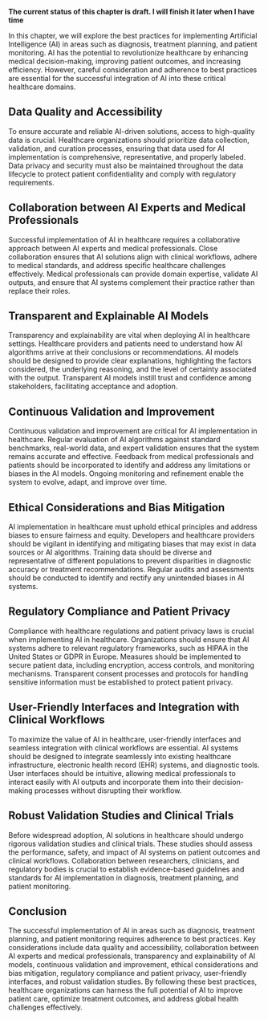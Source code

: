 **The current status of this chapter is draft. I will finish it later when I have time**

In this chapter, we will explore the best practices for implementing Artificial Intelligence (AI) in areas such as diagnosis, treatment planning, and patient monitoring. AI has the potential to revolutionize healthcare by enhancing medical decision-making, improving patient outcomes, and increasing efficiency. However, careful consideration and adherence to best practices are essential for the successful integration of AI into these critical healthcare domains.

Data Quality and Accessibility
------------------------------

To ensure accurate and reliable AI-driven solutions, access to high-quality data is crucial. Healthcare organizations should prioritize data collection, validation, and curation processes, ensuring that data used for AI implementation is comprehensive, representative, and properly labeled. Data privacy and security must also be maintained throughout the data lifecycle to protect patient confidentiality and comply with regulatory requirements.

Collaboration between AI Experts and Medical Professionals
----------------------------------------------------------

Successful implementation of AI in healthcare requires a collaborative approach between AI experts and medical professionals. Close collaboration ensures that AI solutions align with clinical workflows, adhere to medical standards, and address specific healthcare challenges effectively. Medical professionals can provide domain expertise, validate AI outputs, and ensure that AI systems complement their practice rather than replace their roles.

Transparent and Explainable AI Models
-------------------------------------

Transparency and explainability are vital when deploying AI in healthcare settings. Healthcare providers and patients need to understand how AI algorithms arrive at their conclusions or recommendations. AI models should be designed to provide clear explanations, highlighting the factors considered, the underlying reasoning, and the level of certainty associated with the output. Transparent AI models instill trust and confidence among stakeholders, facilitating acceptance and adoption.

Continuous Validation and Improvement
-------------------------------------

Continuous validation and improvement are critical for AI implementation in healthcare. Regular evaluation of AI algorithms against standard benchmarks, real-world data, and expert validation ensures that the system remains accurate and effective. Feedback from medical professionals and patients should be incorporated to identify and address any limitations or biases in the AI models. Ongoing monitoring and refinement enable the system to evolve, adapt, and improve over time.

Ethical Considerations and Bias Mitigation
------------------------------------------

AI implementation in healthcare must uphold ethical principles and address biases to ensure fairness and equity. Developers and healthcare providers should be vigilant in identifying and mitigating biases that may exist in data sources or AI algorithms. Training data should be diverse and representative of different populations to prevent disparities in diagnostic accuracy or treatment recommendations. Regular audits and assessments should be conducted to identify and rectify any unintended biases in AI systems.

Regulatory Compliance and Patient Privacy
-----------------------------------------

Compliance with healthcare regulations and patient privacy laws is crucial when implementing AI in healthcare. Organizations should ensure that AI systems adhere to relevant regulatory frameworks, such as HIPAA in the United States or GDPR in Europe. Measures should be implemented to secure patient data, including encryption, access controls, and monitoring mechanisms. Transparent consent processes and protocols for handling sensitive information must be established to protect patient privacy.

User-Friendly Interfaces and Integration with Clinical Workflows
----------------------------------------------------------------

To maximize the value of AI in healthcare, user-friendly interfaces and seamless integration with clinical workflows are essential. AI systems should be designed to integrate seamlessly into existing healthcare infrastructure, electronic health record (EHR) systems, and diagnostic tools. User interfaces should be intuitive, allowing medical professionals to interact easily with AI outputs and incorporate them into their decision-making processes without disrupting their workflow.

Robust Validation Studies and Clinical Trials
---------------------------------------------

Before widespread adoption, AI solutions in healthcare should undergo rigorous validation studies and clinical trials. These studies should assess the performance, safety, and impact of AI systems on patient outcomes and clinical workflows. Collaboration between researchers, clinicians, and regulatory bodies is crucial to establish evidence-based guidelines and standards for AI implementation in diagnosis, treatment planning, and patient monitoring.

Conclusion
----------

The successful implementation of AI in areas such as diagnosis, treatment planning, and patient monitoring requires adherence to best practices. Key considerations include data quality and accessibility, collaboration between AI experts and medical professionals, transparency and explainability of AI models, continuous validation and improvement, ethical considerations and bias mitigation, regulatory compliance and patient privacy, user-friendly interfaces, and robust validation studies. By following these best practices, healthcare organizations can harness the full potential of AI to improve patient care, optimize treatment outcomes, and address global health challenges effectively.
